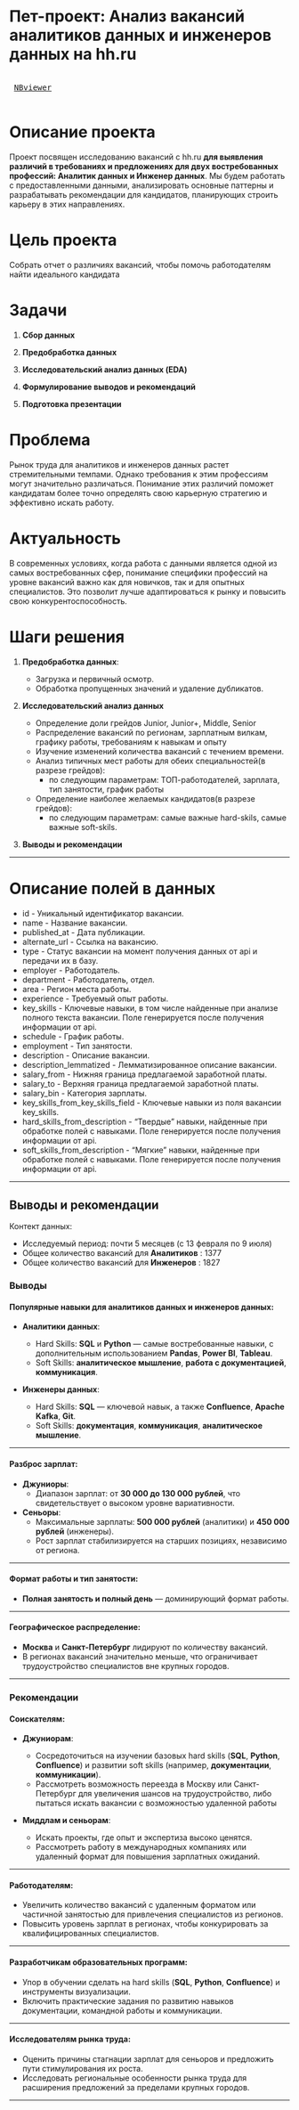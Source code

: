 
# Пет-проект: Анализ вакансий аналитиков данных и инженеров данных на hh.ru

<kbd> <br> [NBviewer](https://nbviewer.org/github/SiriusSergio/portfolio/blob/81c05d703c1e5530f8c5c922076b713b16ab6e7b/pet_projects/hh.ru%20analysis/Analytics%20HH.ipynb#plan) <br> </kbd>

# Описание проекта
Проект посвящен исследованию вакансий с hh.ru **для выявления различий в требованиях и предложениях для двух востребованных профессий: **Аналитик данных** и **Инженер данных****. Мы будем работать с предоставленными данными, анализировать основные паттерны и разрабатывать рекомендации для кандидатов, планирующих строить карьеру в этих направлениях.

# Цель проекта
Собрать отчет о различиях вакансий, чтобы помочь работодателям найти идеального кандидата  

# Задачи
1. **Сбор данных**

2. **Предобработка данных**

3. **Исследовательский анализ данных (EDA)**
   
4. **Формулирование выводов и рекомендаций**

5. **Подготовка презентации**

# Проблема
Рынок труда для аналитиков и инженеров данных растет стремительными темпами. Однако требования к этим профессиям могут значительно различаться. Понимание этих различий поможет кандидатам более точно определять свою карьерную стратегию и эффективно искать работу.

# Актуальность
В современных условиях, когда работа с данными является одной из самых востребованных сфер, понимание специфики профессий на уровне вакансий важно как для новичков, так и для опытных специалистов. Это позволит лучше адаптироваться к рынку и повысить свою конкурентоспособность.

# Шаги решения
1. **Предобработка данных**:
   - Загрузка и первичный осмотр.
   - Обработка пропущенных значений и удаление дубликатов.

2. **Исследовательский анализ данных**

   - Определение доли грейдов Junior, Junior+, Middle, Senior
   - Распределение вакансий по регионам, зарплатным вилкам, графику работы, требованиям к навыкам и опыту
   - Изучение изменений количества вакансий с течением времени.
   - Анализ типичных мест работы для обеих специальностей(в разрезе грейдов):
       - по следующим параметрам: ТОП-работодателей, зарплата, тип занятости, график работы
   - Определение наиболее желаемых кандидатов(в разрезе грейдов):
       - по следующим параметрам: самые важные hard-skils, самые важные soft-skils.
              
3. **Выводы и рекомендации**

---
# Описание полей в данных
+ id - Уникальный идентификатор вакансии.
+ name - Название вакансии.
+ published_at - Дата публикации.
+ alternate_url - Ссылка на вакансию.
+ type - Статус вакансии на момент получения данных от api и передачи их в базу.
+ employer - Работодатель.
+ department - Работодатель, отдел.
+ area - Регион места работы.
+ experience - Требуемый опыт работы.
+ key_skills - Ключевые навыки, в том числе найденные при анализе полного текста вакансии. Поле генерируется после получения информации от api.
+ schedule - График работы.
+ employment - Тип занятости.
+ description - Описание вакансии.
+ description_lemmatized - Лемматизированное описание вакансии.
+ salary_from - Нижняя граница предлагаемой заработной платы.
+ salary_to - Верхняя граница предлагаемой заработной платы.
+ salary_bin - Категория зарплаты.
+ key_skills_from_key_skills_field - Ключевые навыки из поля вакансии key_skills.
+ hard_skills_from_description - “Твердые” навыки, найденные при обработке полей с навыками. Поле генерируется после получения информации от api. 
+ soft_skills_from_description - “Мягкие” навыки, найденные при обработке полей с навыками. Поле генерируется после получения информации от api.
---


## Выводы и рекомендации

Контект данных:

+ Исследуемый период: почти 5 месяцев (с 13 февраля по 9 июля)
+ Общее количество вакансий для **Аналитиков** : 1377 
+ Общее количество вакансий для **Инженеров** : 1827 

### Выводы

#### Популярные навыки для аналитиков данных и инженеров данных:
- **Аналитики данных**:
  - Hard Skills: **SQL** и **Python** — самые востребованные навыки, с дополнительным использованием **Pandas**, **Power BI**, **Tableau**.
  - Soft Skills: **аналитическое мышление**, **работа с документацией**, **коммуникация**.

- **Инженеры данных**:
  - Hard Skills: **SQL** — ключевой навык, а также **Confluence**, **Apache Kafka**, **Git**.
  - Soft Skills: **документация**, **коммуникация**, **аналитическое мышление**.

---

#### Разброс зарплат:
- **Джуниоры**:
  - Диапазон зарплат: от **30 000 до 130 000 рублей**, что свидетельствует о высоком уровне вариативности.
- **Сеньоры**:
  - Максимальные зарплаты: **500 000 рублей** (аналитики) и **450 000 рублей** (инженеры).
  - Рост зарплат стабилизируется на старших позициях, независимо от региона.

---

#### Формат работы и тип занятости:
- **Полная занятость и полный день** — доминирующий формат работы.

---

#### Географическое распределение:
- **Москва** и **Санкт-Петербург** лидируют по количеству вакансий.
- В регионах вакансий значительно меньше, что ограничивает трудоустройство специалистов вне крупных городов.

---

### Рекомендации

#### Соискателям:
- **Джуниорам**:
  - Сосредоточиться на изучении базовых hard skills (**SQL**, **Python**, **Confluence**) и развитии soft skills (например, **документации**, **коммуникации**).
  - Рассмотреть возможность переезда в Москву или Санкт-Петербург для увеличения шансов на трудоустройство, либо пытаться искать вакансии с возможностью удаленной работы

- **Миддлам и сеньорам**:
  - Искать проекты, где опыт и экспертиза высоко ценятся.
  - Рассмотреть работу в международных компаниях или удаленный формат для повышения зарплатных ожиданий.

---

#### Работодателям:
- Увеличить количество вакансий с удаленным форматом или частичной занятостью для привлечения специалистов из регионов.
- Повысить уровень зарплат в регионах, чтобы конкурировать за квалифицированных специалистов.

---

#### Разработчикам образовательных программ:
- Упор в обучении сделать на hard skills (**SQL**, **Python**, **Confluence**) и инструменты визуализации.
- Включить практические задания по развитию навыков документации, командной работы и коммуникации.

---

#### Исследователям рынка труда:
- Оценить причины стагнации зарплат для сеньоров и предложить пути стимулирования их роста.
- Исследовать региональные особенности рынка труда для расширения предложений за пределами крупных городов.

---
